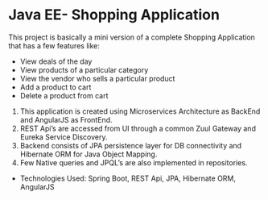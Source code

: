 # Java EE- Shopping Application
This project is basically a mini version of a complete Shopping Application that has a few features like:
- View deals of the day
- View products of a particular category
- View the vendor who sells a particular product
- Add a product to cart
- Delete a product from cart

1. This application is created using Microservices Architecture as BackEnd and AngularJS as FrontEnd. 
2. REST Api’s are accessed from UI through a common Zuul Gateway and Eureka Service Discovery. 
3. Backend consists of JPA persistence layer for DB connectivity and Hibernate ORM for Java Object Mapping.
4. Few Native queries and JPQL’s are also implemented in repositories. 

- Technologies Used:
Spring Boot, REST Api, JPA, Hibernate ORM, AngularJS 
